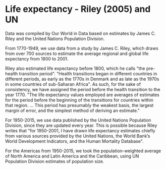 # Life expectancy - Riley (2005) and UN 

Data was compiled by Our World in Data based on estimates by James C. Riley and the United Nations Population Division.

From 1770-1949, we use data from a study by James C. Riley, which draws from over 700 sources to estimate the average regional and global life expectancy from 1800 to 2001.

Riley also estimated life expectancy before 1800, which he calls "the pre-health transition period". "Health transitions began in different countries in different periods, as early as the 1770s in Denmark and as late as the 1970s in some countries of sub-Saharan Africa". As such, for the sake of consistency, we have assigned the period before the health transition to the year 1770. "The life expectancy values employed are averages of estimates for the period before the beginning of the transitions for countries within that region. ... This period has presumably the weakest basis, the largest margin of error, and the simplest method of deriving an estimate."

For 1950-2015, we use data published by the United Nations Population Division, since they are updated every year. This is possible because Riley writes that "for 1950-2001, I have drawn life expectancy estimates chiefly from various sources provided by the United Nations, the World Bank’s World Development Indicators, and the Human Mortality Database". 

For the Americas from 1950-2015, we took the population-weighted average of North America and Latin America and the Caribbean, using UN Population Division estimates of population size.